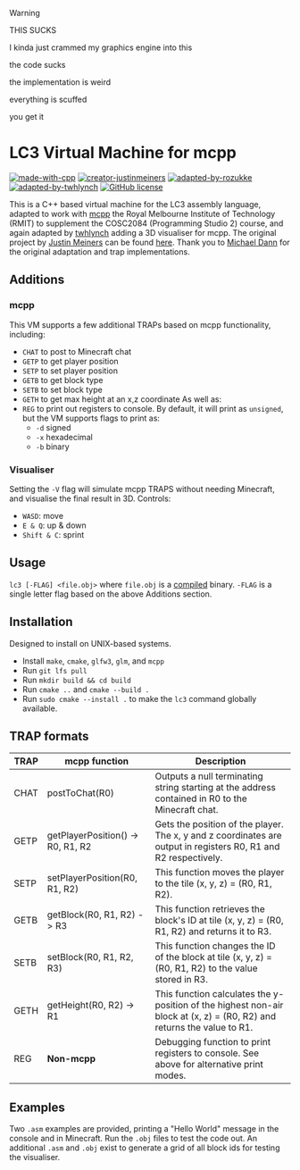 > [!WARNING]
> THIS SUCKS
> 
> I kinda just crammed my graphics engine into this
> 
> the code sucks
> 
> the implementation is weird
> 
> everything is scuffed
> 
> you get it
> 


# LC3 Virtual Machine for mcpp
[![made-with-cpp](https://img.shields.io/badge/Made%20with-C++_17-1f425f.svg)](https://cplusplus.com/) [![creator-justinmeiners](https://img.shields.io/badge/Creator-justinmeiners-008000.svg)](https://github.com/justinmeiners) [![adapted-by-rozukke](https://img.shields.io/badge/Adapted_by-rozukke-f497af.svg)](https://github.com/rozukke) [![adapted-by-twhlynch](https://img.shields.io/badge/Adapted_by-twhlynch-050505.svg)](https://github.com/twhlynch) [![GitHub license](https://img.shields.io/github/license/rozukke/lc3-vm-mcpp.svg)](https://github.com/rozukke/lc3-vm-mcpp/blob/main/LICENSE)

This is a C++ based virtual machine for the LC3 assembly language, adapted to work with [mcpp](https://github.com/rozukke/mcpp) the Royal Melbourne Institute of Technology (RMIT) to supplement the COSC2084 (Programming Studio 2) course, and again adapted by [twhlynch](https://github.com/twhlynch) adding a 3D visualiser for mcpp. The original project by [Justin Meiners](https://github.com/justinmeiners) can be found [here](https://github.com/justinmeiners/lc3-vm). Thank you to [Michael Dann](https://github.com/mchldann/) for the original adaptation and trap implementations.

## Additions
### mcpp
This VM supports a few additional TRAPs based on mcpp functionality, including:
- `CHAT` to post to Minecraft chat
- `GETP` to get player position
- `SETP` to set player position
- `GETB` to get block type
- `SETB` to set block type
- `GETH` to get max height at an x,z coordinate
As well as:
- `REG` to print out registers to console. By default, it will print as `unsigned`, but the VM supports flags to print as:
    - `-d` signed
    - `-x` hexadecimal
    - `-b` binary

### Visualiser
Setting the `-V` flag will simulate mcpp TRAPS without needing Minecraft, and visualise the final result in 3D.
Controls: 
- `WASD`: move
- `E & Q`: up & down
- `Shift & C`: sprint

## Usage
`lc3 [-FLAG] <file.obj>` where `file.obj` is a [compiled](https://github.com/rozukke/laser-mcpp) binary. `-FLAG` is a single letter flag based on the above Additions section.

## Installation
Designed to install on UNIX-based systems.
- Install `make`, `cmake`, `glfw3`, `glm`, and `mcpp`
- Run `git lfs pull`
- Run `mkdir build && cd build`
- Run `cmake ..` and `cmake --build .`
- Run `sudo cmake --install .` to make the `lc3` command globally available.

## TRAP formats

| TRAP | **mcpp** function    | Description |
| ---- | -------------------- | --------------------------------------- |
| CHAT | postToChat(R0)       | Outputs a null terminating string starting at the address contained in R0 to the Minecraft chat. |
| GETP | getPlayerPosition() -> R0, R1, R2 | Gets the position of the player. The x, y and z coordinates are output in registers R0, R1 and R2 respectively. |
| SETP | setPlayerPosition(R0, R1, R2) | This function moves the player to the tile (x, y, z) = (R0, R1, R2). |
| GETB | getBlock(R0, R1, R2) -> R3 | This function retrieves the block's ID at tile (x, y, z) = (R0, R1, R2) and returns it to R3. |
| SETB | setBlock(R0, R1, R2, R3) | This function changes the ID of the block at tile (x, y, z) = (R0, R1, R2) to the value stored in R3. |
| GETH | getHeight(R0, R2) -> R1 | This function calculates the y-position of the highest non-air block at (x, z) = (R0, R2) and returns the value to R1. |
| REG | **Non-mcpp** | Debugging function to print registers to console. See above for alternative print modes. |

## Examples
Two `.asm` examples are provided, printing a "Hello World" message in the console and in Minecraft. Run the `.obj` files to test the code out. 
An additional `.asm` and `.obj` exist to generate a grid of all block ids for testing the visualiser.
